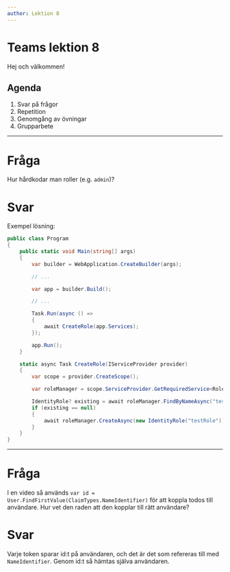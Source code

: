 ```yaml
---
author: Lektion 8
---
```


# Teams lektion 8

Hej och välkommen!

## Agenda

1. Svar på frågor
2. Repetition
3. Genomgång av övningar
4. Grupparbete

---

# Fråga

Hur hårdkodar man roller (e.g. `admin`)?

# Svar

Exempel lösning:

```csharp
public class Program
{
    public static void Main(string[] args)
    {
        var builder = WebApplication.CreateBuilder(args);

        // ...

        var app = builder.Build();

        // ...

        Task.Run(async () =>
        {
            await CreateRole(app.Services);
        });

        app.Run();
    }

    static async Task CreateRole(IServiceProvider provider)
    {
        var scope = provider.CreateScope();

        var roleManager = scope.ServiceProvider.GetRequiredService<RoleManager<IdentityRole>>();

        IdentityRole? existing = await roleManager.FindByNameAsync("testRole");
        if (existing == null)
        {
            await roleManager.CreateAsync(new IdentityRole("testRole"));
        }
    }
}  
```

---

# Fråga

I en video så används `var id = User.FindFirstValue(ClaimTypes.NameIdentifier)` för att koppla todos till användare. Hur vet den raden att den kopplar till rätt användare?

# Svar

Varje token sparar id:t på användaren, och det är det som refereras till med `NameIdentifier`. Genom id:t så hämtas själva användaren.

